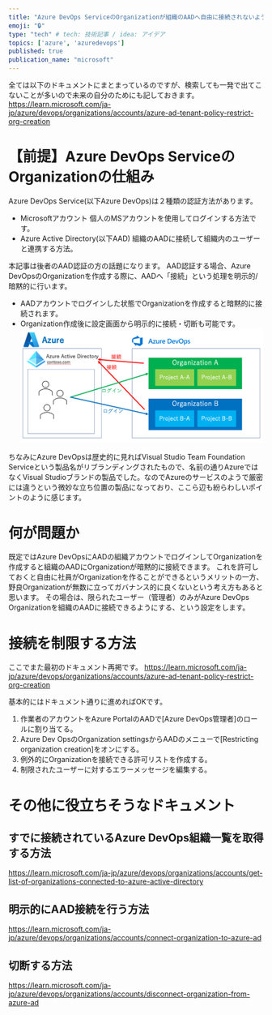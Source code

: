 ```yaml
---
title: "Azure DevOps ServiceのOrganizationが組織のAADへ自由に接続されないように制限する方法"
emoji: "🔒"
type: "tech" # tech: 技術記事 / idea: アイデア
topics: ['azure', 'azuredevops']
published: true
publication_name: "microsoft"
---
```


全ては以下のドキュメントにまとまっているのですが、検索しても一発で出てこないことが多いので未来の自分のためにも記しておきます。
https://learn.microsoft.com/ja-jp/azure/devops/organizations/accounts/azure-ad-tenant-policy-restrict-org-creation


# 【前提】Azure DevOps ServiceのOrganizationの仕組み
Azure DevOps Service(以下Azure DevOps)は２種類の認証方法があります。
- Microsoftアカウント
    個人のMSアカウントを使用してログインする方法です。
- Azure Active Directory(以下AAD)
    組織のAADに接続して組織内のユーザーと連携する方法。

本記事は後者のAAD認証の方の話題になります。
AAD認証する場合、Azure DevOpsのOrganizationを作成する際に、AADへ「接続」という処理を明示的/暗黙的に行います。
- AADアカウントでログインした状態でOrganizationを作成すると暗黙的に接続されます。
- Organization作成後に設定画面から明示的に接続・切断も可能です。
![](/images/azure-devops-restrict-organization-connect-to-aad/overview.png)

ちなみにAzure DevOpsは歴史的に見ればVisual Studio Team Foundation Serviceという製品名がリブランディングされたもので、名前の通りAzureではなくVisual Studioブランドの製品でした。なのでAzureのサービスのようで厳密には違うという微妙な立ち位置の製品になっており、ここら辺も紛らわしいポイントのように感じます。

# 何が問題か
既定ではAzure DevOpsにAADの組織アカウントでログインしてOrganizationを作成すると組織のAADにOrganizationが暗黙的に接続できます。
これを許可しておくと自由に社員がOrganizationを作ることができるというメリットの一方、野良Organizationが無数に立ってガバナンス的に良くないという考え方もあると思います。
その場合は、限られたユーザー（管理者）のみがAzure DevOps Organizationを組織のAADに接続できるようにする、という設定をします。

# 接続を制限する方法
ここでまた最初のドキュメント再掲です。
https://learn.microsoft.com/ja-jp/azure/devops/organizations/accounts/azure-ad-tenant-policy-restrict-org-creation

基本的にはドキュメント通りに進めればOKです。
1. 作業者のアカウントをAzure PortalのAADで[Azure DevOps管理者]のロールに割り当てる。
1. Azure Dev OpsのOrganization settingsからAADのメニューで[Restricting organization creation]をオンにする。
1. 例外的にOrganizationを接続できる許可リストを作成する。
1. 制限されたユーザーに対するエラーメッセージを編集する。

# その他に役立ちそうなドキュメント
## すでに接続されているAzure DevOps組織一覧を取得する方法
https://learn.microsoft.com/ja-jp/azure/devops/organizations/accounts/get-list-of-organizations-connected-to-azure-active-directory

## 明示的にAAD接続を行う方法
https://learn.microsoft.com/ja-jp/azure/devops/organizations/accounts/connect-organization-to-azure-ad

## 切断する方法
https://learn.microsoft.com/ja-jp/azure/devops/organizations/accounts/disconnect-organization-from-azure-ad
